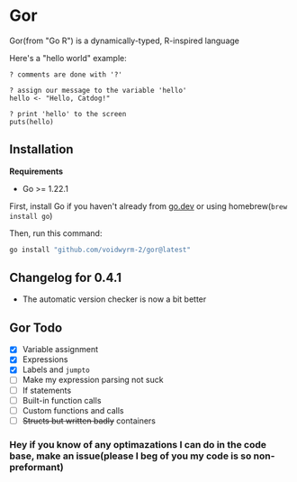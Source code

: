 # Gor
Gor(from "Go R") is a dynamically-typed, R-inspired language

Here's a "hello world" example:
```
? comments are done with '?'

? assign our message to the variable 'hello'
hello <- "Hello, Catdog!"

? print 'hello' to the screen
puts(hello)
```

## Installation
**Requirements**
* Go >= 1.22.1

First, install Go if you haven't already from [go.dev](go.dev) or using homebrew(`brew install go`)

Then, run this command:
```sh
go install "github.com/voidwyrm-2/gor@latest"
```

## Changelog for 0.4.1
- The automatic version checker is now a bit better

## Gor Todo
- [x] Variable assignment
- [x] Expressions
- [x] Labels and `jumpto`
- [ ] Make my expression parsing not suck
- [ ] If statements
- [ ] Built-in function calls
- [ ] Custom functions and calls
- [ ] ~~Structs but written badly~~ containers

### Hey if you know of any optimazations I can do in the code base, make an issue(please I beg of you my code is so non-preformant)